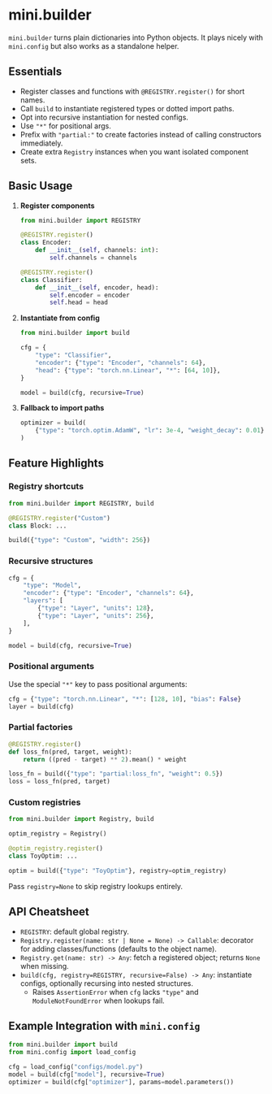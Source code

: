 # mini.builder

`mini.builder` turns plain dictionaries into Python objects. It plays nicely with `mini.config` but also works as a standalone helper.

## Essentials

- Register classes and functions with `@REGISTRY.register()` for short names.
- Call `build` to instantiate registered types or dotted import paths.
- Opt into recursive instantiation for nested configs.
- Use `"*"` for positional args.
- Prefix with `"partial:"` to create factories instead of calling constructors immediately.
- Create extra `Registry` instances when you want isolated component sets.

## Basic Usage

1. **Register components**

    ```python
    from mini.builder import REGISTRY

    @REGISTRY.register()
    class Encoder:
        def __init__(self, channels: int):
            self.channels = channels

    @REGISTRY.register()
    class Classifier:
        def __init__(self, encoder, head):
            self.encoder = encoder
            self.head = head
    ```

2. **Instantiate from config**

    ```python
    from mini.builder import build

    cfg = {
        "type": "Classifier",
        "encoder": {"type": "Encoder", "channels": 64},
        "head": {"type": "torch.nn.Linear", "*": [64, 10]},
    }

    model = build(cfg, recursive=True)
    ```

3. **Fallback to import paths**

    ```python
    optimizer = build(
        {"type": "torch.optim.AdamW", "lr": 3e-4, "weight_decay": 0.01}
    )
    ```

## Feature Highlights

### Registry shortcuts

```python
from mini.builder import REGISTRY, build

@REGISTRY.register("Custom")
class Block: ...

build({"type": "Custom", "width": 256})
```

### Recursive structures

```python
cfg = {
    "type": "Model",
    "encoder": {"type": "Encoder", "channels": 64},
    "layers": [
        {"type": "Layer", "units": 128},
        {"type": "Layer", "units": 256},
    ],
}

model = build(cfg, recursive=True)
```

### Positional arguments

Use the special `"*"` key to pass positional arguments:

```python
cfg = {"type": "torch.nn.Linear", "*": [128, 10], "bias": False}
layer = build(cfg)
```

### Partial factories

```python
@REGISTRY.register()
def loss_fn(pred, target, weight):
    return ((pred - target) ** 2).mean() * weight

loss_fn = build({"type": "partial:loss_fn", "weight": 0.5})
loss = loss_fn(pred, target)
```

### Custom registries

```python
from mini.builder import Registry, build

optim_registry = Registry()

@optim_registry.register()
class ToyOptim: ...

optim = build({"type": "ToyOptim"}, registry=optim_registry)
```

Pass `registry=None` to skip registry lookups entirely.

## API Cheatsheet

- `REGISTRY`: default global registry.
- `Registry.register(name: str | None = None) -> Callable`: decorator for adding classes/functions (defaults to the object name).
- `Registry.get(name: str) -> Any`: fetch a registered object; returns `None` when missing.
- `build(cfg, registry=REGISTRY, recursive=False) -> Any`: instantiate configs, optionally recursing into nested structures.
  - Raises `AssertionError` when `cfg` lacks `"type"` and `ModuleNotFoundError` when lookups fail.

## Example Integration with `mini.config`

```python
from mini.builder import build
from mini.config import load_config

cfg = load_config("configs/model.py")
model = build(cfg["model"], recursive=True)
optimizer = build(cfg["optimizer"], params=model.parameters())
```
